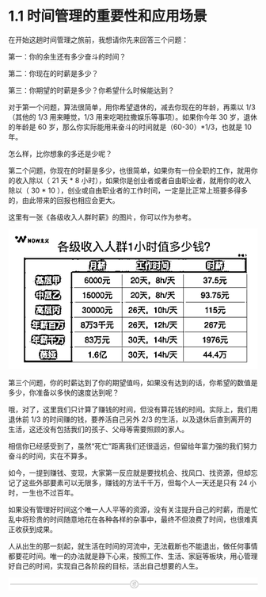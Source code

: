 # 1.1 时间管理的重要性和应用场景

在开始这趟时间管理之旅前，我想请你先来回答三个问题：

第一：你的余生还有多少奋斗的时间？

第二：你现在的时薪是多少？

第三：你期望的时薪是多少？你希望什么时候能达到？

对于第一个问题，算法很简单，用你希望退休的，减去你现在的年龄，再乘以 1/3（其他的 1/3 用来睡觉，1/3 用来吃喝拉撒娱乐等事项）。如果你今年 30 岁，退休的年龄是 60 岁，那么你实际能用来奋斗的时间就是（60-30）*1/3，也就是 10 年。

怎么样，比你想象的多还是少呢？

第二个问题，你现在的时薪是多少，也很简单，如果你有一份全职的工作，就用你的收入除以（ 21 天 * 8 小时），如果你是创业者或者自由职业者，就用你的收入除以（ 30 * 10 ），创业或自由职业者的工作时间，一定是比正常上班要多得多的，由此带来的回报也相应会更大。

这里有一张《各级收入人群时薪》的图片，你可以作为参考。

![](img/6b15f00538c1f686f2206fbdadb6a80b.png)

第三个问题，你的时薪达到了你的期望值吗，如果没有达到的话，你希望的数值是多少，你准备以多快的速度达到呢？

哦，对了，这里我们只计算了赚钱的时间，但没有算花钱的时间。实际上，我们用退休前 1/3 的时间赚的钱，要养活自己另外 2/3 的生活，以及退休后直到离开的生活，这还没有包括我们的孩子、父母等需要照顾的家人。

相信你已经感受到了，虽然“死亡”距离我们还很遥远，但留给年富力强的我们努力奋斗的时间，实在不算多。

如今，一提到赚钱、变现，大家第一反应就是要找机会、找风口、找资源，但却忘记了这些外部要素可以无限多，赚钱的方法千千万，但每个人一天还是只有 24 小时，一生也不过百年。

如果没有管理好时间这个唯一人人平等的资源，没有关注提升自己的时薪，而是忙乱中将珍贵的时间随意地花在各种各样的杂事中，最终不但浪费了时间，也很难真正收获到成果。

人从出生的那一刻起，就生活在时间的河流中，无法截断也不能退出，做任何事情都要花时间。唯一的办法就是静下心来，按照工作、生活、家庭等板块，用心管理好自己的时间，实现自己各阶段的目标，活出自己想要的人生。

![](img/e573a089fa5c69c53659d55b676d2c92.png)